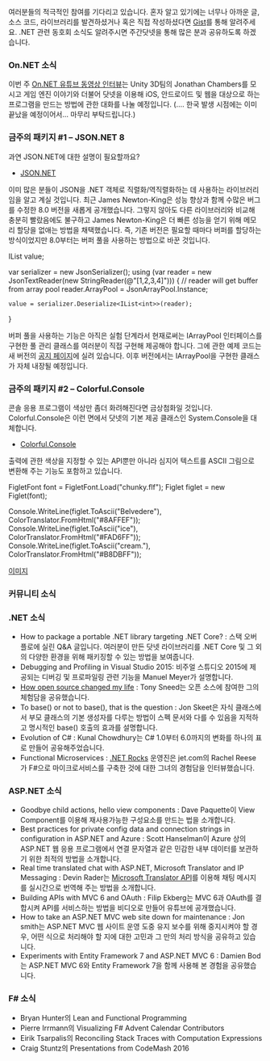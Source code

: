 여러분들의 적극적인 참여를 기다리고 있습니다. 혼자 알고 있기에는 너무나 아까운 글, 소스 코드, 라이브러리를 발견하셨거나 혹은 직접 작성하셨다면 [Gist](https://gist.github.com/options/e9fc443b8c882157fe4a)를 통해 알려주세요. .NET 관련 동호회 소식도 알려주시면 주간닷넷을 통해 많은 분과 공유하도록 하겠습니다.

### On.NET 소식

이번 주 [On.NET 유튜브 동영상 인터뷰](...)는 Unity 3D팀의 Jonathan Chambers를 모시고 게임 엔진 이야기와 더불어 닷넷을 이용해 iOS, 안드로이드 및 웹을 대상으로 하는 프로그램을 만드는 방법에 관한 대화를 나눌 예정입니다. (.... 한국 발생 시점에는 이미 끝났을 예정이어서... 마무리 부탁드립니다.)


### 금주의 패키지 #1 – JSON.NET 8

과연 JSON.NET에 대한 설명이 필요할까요? 

* [JSON.NET](https://github.com/JamesNK/Newtonsoft.Json)

이미 많은 분들이 JSON을 .NET 객체로 직렬화/역직렬화하는 데 사용하는 라이브러리임을 알고 계실 것입니다. 최근 James Newton-King은 성능 향상과 함께 수많은 버그를 수정한 8.0 버전을 새롭게 공개했습니다. 그렇지 않아도 다른 라이브러리와 비교해 충분히 빨랐음에도 불구하고 James Newton-King은 더 빠른 성능을 얻기 위해 메모리 할당을 없애는 방법을 채택했습니다. 즉, 기존 버전은 필요할 때마다 버퍼를 할당하는 방식이었지만 8.0부터는 버퍼 풀을 사용하는 방법으로 바꾼 것입니다.

<section>
IList<int> value;

var serializer = new JsonSerializer();
using (var reader = new JsonTextReader(new StringReader(@"[1,2,3,4]")))
{
    // reader will get buffer from array pool
    reader.ArrayPool = JsonArrayPool.Instance;

    value = serializer.Deserialize<IList<int>>(reader);
}
</section>

버퍼 풀을 사용하는 기능은 아직은 실험 단계라서 현재로써는 IArrayPool 인터페이스를 구현한 풀 관리 클래스를 여러분이 직접 구현해 제공해야 합니다. 그에 관한 예제 코드는 새 버전의 [공지 페이지](http://james.newtonking.com/archive/2015/12/20/json-net-8-0-release-1-allocations-and-bug-fixes)에 실려 있습니다. 이후 버전에서는 IArrayPool을 구현한 클래스가 자체 내장될 예정입니다.

### 금주의 패키지 #2 – Colorful.Console

콘솔 응용 프로그램이 색상만 좀더 화려해진다면 금상첨화일 것입니다. Colorful.Console은 이런 면에서 닷넷의 기본 제공 클래스인 System.Console을 대체합니다. 

* [Colorful.Console](http://colorfulconsole.com/)

출력에 관한 색상을 지정할 수 있는 API뿐만 아니라 심지어 텍스트를 ASCII 그림으로 변환해 주는 기능도 포함하고 있습니다.

<section>
FigletFont font = FigletFont.Load("chunky.flf");
Figlet figlet = new Figlet(font);

Console.WriteLine(figlet.ToAscii("Belvedere"), ColorTranslator.FromHtml("#8AFFEF"));
Console.WriteLine(figlet.ToAscii("ice"), ColorTranslator.FromHtml("#FAD6FF"));
Console.WriteLine(figlet.ToAscii("cream."), ColorTranslator.FromHtml("#B8DBFF"));
</section>

[이미지](https://camo.githubusercontent.com/ac939db6a00a5639d3c257298dcb87432d83ecff/687474703a2f2f636f6c6f7266756c636f6e736f6c652e636f6d2f696d616765732f61736369695f78322e706e67)


### 커뮤니티 소식

### .NET 소식

* How to package a portable .NET library targeting .NET Core? : 스택 오버플로에 실린 Q&A 글입니다. 여러분이 만든 닷넷 라이브러리를 .NET Core 및 그 외의 다양한 환경을 위해 패키징할 수 있는 방법을 보여줍니다.
* Debugging and Profiling in Visual Studio 2015: 비주얼 스튜디오 2015에 제공되는 디버깅 및 프로파일링 관련 기능을 Manuel Meyer가 설명합니다.
* [How open source changed my life](http://blog.tonysneed.com/2015/12/19/how-open-source-changed-my-life/) : Tony Sneed는 오픈 소스에 참여한 그의 체험담을 공유했습니다.
* To base() or not to base(), that is the question : Jon Skeet은 자식 클래스에서 부모 클래스의 기본 생성자를 다루는 방법이 스펙 문서와 다를 수 있음을 지적하고 명시적인 base() 호출의 효과를 설명합니다.
* Evolution of C# : Kunal Chowdhury는 C# 1.0부터 6.0까지의 변화를 하나의 표로 만들어 공유해주었습니다.
* Functional Microservices : [.NET Rocks](http://www.dotnetrocks.com) 운영진은 jet.com의 Rachel Reese가 F#으로 마이크로서비스를 구축한 것에 대한 그녀의 경험담을 인터뷰했습니다.


### ASP.NET 소식

* Goodbye child actions, hello view components : Dave Paquette이 View Component를 이용해 재사용가능한 구성요소를 만드는 법을 소개합니다.
* Best practices for private config data and connection strings in configuration in ASP.NET and Azure : Scott Hanselman이 Azure 상의 ASP.NET 웹 응용 프로그램에서 연결 문자열과 같은 민감한 내부 데이터를 보관하기 위한 최적의 방법을 소개합니다.
* Real time translated chat with ASP.NET, Microsoft Translator and IP Messaging : Devin Rader는 [Microsoft Translator API](http://www.microsoft.com/en-us/translator/translatorapi.aspx)를 이용해 채팅 메시지를 실시간으로 번역해 주는 방법을 소개합니다.
* Building APIs with MVC 6 and OAuth : Filip Ekberg는 MVC 6과 OAuth를 결합시켜 API를 서비스하는 방법을 비디오로 만들어 유튜브에 공개했습니다.
* How to take an ASP.NET MVC web site down for maintenance : Jon smith는 ASP.NET MVC 웹 사이트 운영 도중 유지 보수를 위해 중지시켜야 할 경우, 어떤 식으로 처리해야 할 지에 대한 고민과 그 만의 처리 방식을 공유하고 있습니다.
* Experiments with Entity Framework 7 and ASP.NET MVC 6 : Damien Bod는 ASP.NET MVC 6와 Entity Framework 7을 함께 사용해 본 경험을 공유했습니다.  


### F# 소식

* Bryan Hunter의 Lean and Functional Programming
* Pierre Irrmann의 Visualizing F# Advent Calendar Contributors
* Eirik Tsarpalis의 Reconciling Stack Traces with Computation Expressions
* Craig Stuntz의 Presentations from CodeMash 2016

